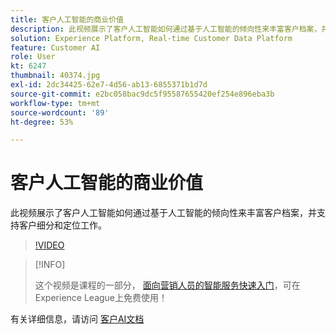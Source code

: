 ```yaml
---
title: 客户人工智能的商业价值
description: 此视频展示了客户人工智能如何通过基于人工智能的倾向性来丰富客户档案，并支持客户细分和定位工作。
solution: Experience Platform, Real-time Customer Data Platform
feature: Customer AI
role: User
kt: 6247
thumbnail: 40374.jpg
exl-id: 2dc34425-62e7-4d56-ab13-6855371b1d7d
source-git-commit: e2bc058bac9dc5f95587655420ef254e896eba3b
workflow-type: tm+mt
source-wordcount: '89'
ht-degree: 53%

---
```


# 客户人工智能的商业价值

此视频展示了客户人工智能如何通过基于人工智能的倾向性来丰富客户档案，并支持客户细分和定位工作。

>[!VIDEO](https://video.tv.adobe.com/v/40374?quality=12&learn=on)

>[!INFO]
>
> 这个视频是课程的一部分， [面向营销人员的智能服务快速入门](https://experienceleague.adobe.com/?recommended=ExperiencePlatform-U-1-2020.1.intelligentservices)，可在Experience League上免费使用！

有关详细信息，请访问 [客户AI文档](https://experienceleague.adobe.com/docs/experience-platform/intelligent-services/customer-ai/overview.html)
